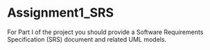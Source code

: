 # Assignment1_SRS
For Part I of the project you should provide a Software Requirements Specification (SRS) document and related UML models.
